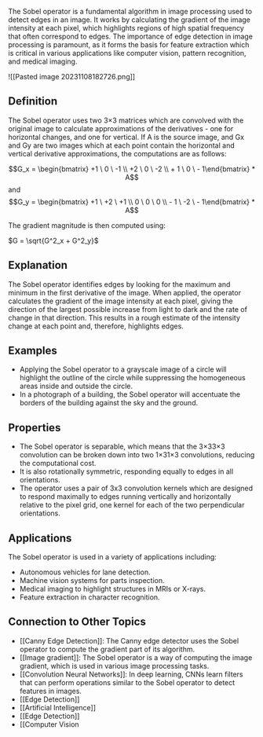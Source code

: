 The Sobel operator is a fundamental algorithm in image processing used to detect edges in an image. It works by calculating the gradient of the image intensity at each pixel, which highlights regions of high spatial frequency that often correspond to edges. The importance of edge detection in image processing is paramount, as it forms the basis for feature extraction which is critical in various applications like computer vision, pattern recognition, and medical imaging.

![[Pasted image 20231108182726.png]]
## Definition

The Sobel operator uses two 3×3 matrices which are convolved with the original image to calculate approximations of the derivatives - one for horizontal changes, and one for vertical. If A is the source image, and Gx​ and Gy​ are two images which at each point contain the horizontal and vertical derivative approximations, the computations are as follows:

$$G_x = \begin{bmatrix} +1 \ 0 \ -1 \\ +2 \ 0 \ -2 \\ + 1 \ 0 \ - 1\end{bmatrix} * A$$
and
$$G_y = \begin{bmatrix} +1 \ +2 \ +1 \\ 0 \ 0 \ 0 \\ - 1 \ -2 \ - 1\end{bmatrix} * A$$

The gradient magnitude is then computed using:

$G = \sqrt{G^2_x + G^2_y}$

## Explanation

The Sobel operator identifies edges by looking for the maximum and minimum in the first derivative of the image. When applied, the operator calculates the gradient of the image intensity at each pixel, giving the direction of the largest possible increase from light to dark and the rate of change in that direction. This results in a rough estimate of the intensity change at each point and, therefore, highlights edges.

## Examples

- Applying the Sobel operator to a grayscale image of a circle will highlight the outline of the circle while suppressing the homogeneous areas inside and outside the circle.
- In a photograph of a building, the Sobel operator will accentuate the borders of the building against the sky and the ground.

## Properties

- The Sobel operator is separable, which means that the 3×33×3 convolution can be broken down into two 1×31×3 convolutions, reducing the computational cost.
- It is also rotationally symmetric, responding equally to edges in all orientations.
- The operator uses a pair of 3x3 convolution kernels which are designed to respond maximally to edges running vertically and horizontally relative to the pixel grid, one kernel for each of the two perpendicular orientations.

## Applications

The Sobel operator is used in a variety of applications including:

- Autonomous vehicles for lane detection.
- Machine vision systems for parts inspection.
- Medical imaging to highlight structures in MRIs or X-rays.
- Feature extraction in character recognition.

## Connection to Other Topics

- [[Canny Edge Detection]]: The Canny edge detector uses the Sobel operator to compute the gradient part of its algorithm.
- [[Image gradient]]: The Sobel operator is a way of computing the image gradient, which is used in various image processing tasks.
- [[Convolution Neural Networks]]: In deep learning, CNNs learn filters that can perform operations similar to the Sobel operator to detect features in images.
- [[Edge Detection]]
- [[Artificial Intelligence]]
- [[Edge Detection]]
- [[Computer Vision